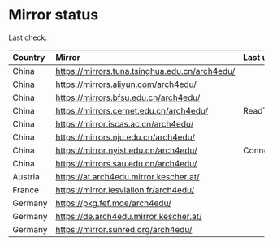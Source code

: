 <script src="./time.js"></script>
# Mirror status
Last check: <script type="text/javascript">localize(1747751133.0830448);</script>

|Country|Mirror|Last update|
|:------|:-----|:----------|
|China|https://mirrors.tuna.tsinghua.edu.cn/arch4edu/|<script type="text/javascript">localize(1747723611);</script>|
|China|https://mirrors.aliyun.com/arch4edu/|<script type="text/javascript">localize(1747723611);</script>|
|China|https://mirrors.bfsu.edu.cn/arch4edu/|<script type="text/javascript">localize(1747680403);</script>|
|China|https://mirrors.cernet.edu.cn/arch4edu/|ReadTimeout|
|China|https://mirror.iscas.ac.cn/arch4edu/|<script type="text/javascript">localize(1747723611);</script>|
|China|https://mirrors.nju.edu.cn/arch4edu/|<script type="text/javascript">localize(1747637266);</script>|
|China|https://mirror.nyist.edu.cn/arch4edu/|ConnectionError|
|China|https://mirrors.sau.edu.cn/arch4edu/|<script type="text/javascript">localize(1731653531);</script>|
|Austria|https://at.arch4edu.mirror.kescher.at/|<script type="text/javascript">localize(1747723611);</script>|
|France|https://mirror.lesviallon.fr/arch4edu/|<script type="text/javascript">localize(1747723611);</script>|
|Germany|https://pkg.fef.moe/arch4edu/|<script type="text/javascript">localize(1747723611);</script>|
|Germany|https://de.arch4edu.mirror.kescher.at/|<script type="text/javascript">localize(1747723611);</script>|
|Germany|https://mirror.sunred.org/arch4edu/|<script type="text/javascript">localize(1747723611);</script>|

<script src="./tablefilter/tablefilter.js"></script>
<script src="./table.js"></script>